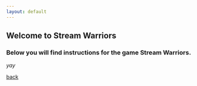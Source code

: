 ```yaml
---
layout: default
---
```


## Welcome to Stream Warriors

### Below you will find instructions for the game Stream Warriors.


_yay_



[back](./)

